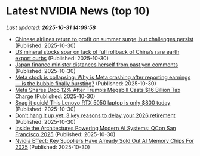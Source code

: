 # Latest NVIDIA News (top 10)
_Last updated: **2025-10-31 14:09:58**_

- [Chinese airlines return to profit on summer surge, but challenges persist](https://biztoc.com/x/62a7cfdcc5c051a1) (Published: 2025-10-30)
- [US mineral stocks soar on lack of full rollback of China’s rare earth export curbs](https://biztoc.com/x/88a7924cb1c89beb) (Published: 2025-10-30)
- [Japan finance minister distances herself from past yen comments](https://biztoc.com/x/899b418bbdf5542d) (Published: 2025-10-30)
- [Meta stock is collapsing: Why is Meta crashing after reporting earnings — is the bubble finally bursting?](https://economictimes.indiatimes.com/news/international/us/meta-stock-today-is-collapsing-why-is-meta-crashing-after-reporting-earnings-is-the-bubble-finally-bursting/articleshow/124955628.cms) (Published: 2025-10-30)
- [Meta Shares Drop 12% After Trump’s Megabill Casts $16 Billion Tax Charge](https://www.forbes.com/sites/tylerroush/2025/10/30/meta-shares-drop-12-after-trumps-megabill-casts-16-billion-tax-charge/) (Published: 2025-10-30)
- [Snag it quick! This Lenovo RTX 5050 laptop is only $800 today](https://www.pcworld.com/article/2957095/snag-it-quick-this-lenovo-rtx-5050-laptop-is-only-800-today.html) (Published: 2025-10-30)
- [Don’t hang it up yet: 3 key reasons to delay your 2026 retirement](https://economictimes.indiatimes.com/news/international/us/dont-hang-it-up-yet-3-key-reasons-to-delay-your-2026-retirement/articleshow/124954609.cms) (Published: 2025-10-30)
- [Inside the Architectures Powering Modern AI Systems: QCon San Francisco 2025](https://www.infoq.com/news/2025/10/qcon-sf-2025-sessions/) (Published: 2025-10-30)
- [Nvidia Effect: Key Suppliers Have Already Sold Out AI Memory Chips For 2025](https://biztoc.com/x/69c3ebdb46ba747e) (Published: 2025-10-30)
